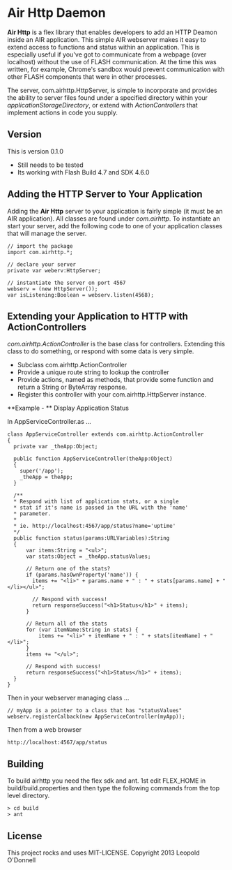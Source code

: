 Air Http Daemon
========

**Air Http** is a flex library that enables developers to add an HTTP Deamon inside an AIR application. This simple AIR webserver
makes it easy to extend access to functions and status within an application. This is especially useful if you've got to communicate
from a webpage (over localhost) without the use of FLASH communication. At the time this was written, for example, Chrome's sandbox
would prevent communication with other FLASH components that were in other processes.

The server, com.airhttp.HttpServer, is simple to incorporate and provides the ability to server files found under a specified
directory within your *applicationStorageDirectory*, or extend with *ActionControllers* that implement actions in code you
supply.

Version
-------

This is version 0.1.0

* Still needs to be tested
* Its working with Flash Build 4.7 and SDK 4.6.0

Adding the HTTP Server to Your Application
-----

Adding the **Air Http** server to your application is fairly simple (it must be an AIR application). All classes are found under
*com.airhttp*. To instantiate an start your server, add the following code to one of your application classes that will manage the
server.

    // import the package
    import com.airhttp.*;
    
    // declare your server
    private var weberv:HttpServer;
    
    // instantiate the server on port 4567
    webserv = (new HttpServer());
    var isListening:Boolean = webserv.listen(4568);
  
Extending your Application to HTTP with ActionControllers
---------------------------------------------------------

*com.airhttp.ActionController* is the base class for controllers. Extending this class to do something, or
respond with some data is very simple.

* Subclass com.airhttp.ActionController
* Provide a unique route string to lookup the controller
* Provide actions, named as methods, that provide some function and return a String or ByteArray response.
* Register this controller with your com.airhttp.HttpServer instance.

**Example - ** Display Application Status

In AppServiceController.as ...

    class AppServiceController extends com.airhttp.ActionController
    {
      private var _theApp:Object;
      
      public function AppServiceController(theApp:Object)
      {
        super('/app');
        _theApp = theApp;
      }
      
      /**
      * Respond with list of application stats, or a single
      * stat if it's name is passed in the URL with the 'name'
      * parameter.
      * 
      * ie. http://localhost:4567/app/status?name='uptime'
      */
      public function status(params:URLVariables):String
      {
          var items:String = "<ul>";
          var stats:Object = _theApp.statusValues;
          
          // Return one of the stats?
          if (params.hasOwnProperty('name')) {
            items += "<li>" + params.name + " : " + stats[params.name] + "</li></ul>";

            // Respond with success!
            return responseSuccess("<h1>Status</h1>" + items);
          }

          // Return all of the stats
          for (var itemName:String in stats) {
              items += "<li>" + itemName + " : " + stats[itemName] + "</li>";
          }
          items += "</ul>";
          
          // Respond with success!
          return responseSuccess("<h1>Status</h1>" + items);
      }
    }
    
Then in your webserver managing class ...

    // myApp is a pointer to a class that has "statusValues"
    webserv.registerCalback(new AppServiceController(myApp));
    
Then from a web browser

    http://localhost:4567/app/status
    
Building
--------

To build airhttp you need the flex sdk and ant. 1st edit FLEX_HOME in build/build.properties and then type the following commands from
the top level directory.

    > cd build
    > ant

License
-------

This project rocks and uses MIT-LICENSE. Copyright 2013 Leopold O'Donnell